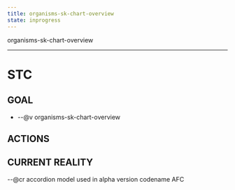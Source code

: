 ```yaml
---
title: organisms-sk-chart-overview
state: inprogress
---
```


organisms-sk-chart-overview
___
# STC #
## GOAL ##
* --@v organisms-sk-chart-overview

## ACTIONS ##


## CURRENT REALITY ##
--@cr accordion model used in alpha version codename AFC

 